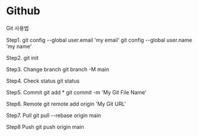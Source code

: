 # Github
Git 사용법

Step1.
git config --global user.email 'my email'
git config --global user.name 'my name'

Step2.
git init

Step3. Change branch 
git branch -M main

Step4. Check status
git status

Step5. Commit
git add *
git commit -m 'My Git File Name'

Step6. Remote
git remote add origin 'My Git URL'

Step7. Pull
git pull --rebase origin main

Step8 Push
git push origin main
